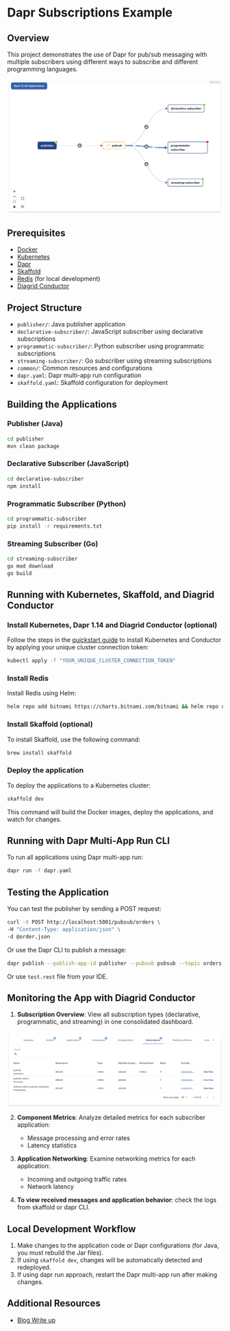 # Dapr Subscriptions Example

## Overview
This project demonstrates the use of Dapr for pub/sub messaging with multiple subscribers using different ways to subscribe and different programming languages. 

![Demo application visualized in Diagrid Conductor](Diagrid-Conductor-App-Map.png)

## Prerequisites

- [Docker](https://www.docker.com/get-started)
- [Kubernetes](https://kubernetes.io/docs/setup/)
- [Dapr](https://docs.dapr.io/getting-started/install-dapr-cli/)
- [Skaffold](https://skaffold.dev/docs/install/)
- [Redis](https://redis.io/download) (for local development)
- [Diagrid Conductor](https://www.diagrid.io/conductor)

## Project Structure

- `publisher/`: Java publisher application
- `declarative-subscriber/`: JavaScript subscriber using declarative subscriptions
- `programmatic-subscriber/`: Python subscriber using programmatic subscriptions
- `streaming-subscriber/`: Go subscriber using streaming subscriptions
- `common/`: Common resources and configurations
- `dapr.yaml`: Dapr multi-app run configuration
- `skaffold.yaml`: Skaffold configuration for deployment



## Building the Applications

### Publisher (Java)
```bash
cd publisher
mvn clean package
```

### Declarative Subscriber (JavaScript)
```bash
cd declarative-subscriber
npm install
```

### Programmatic Subscriber (Python)
```bash
cd programmatic-subscriber
pip install -r requirements.txt
```

### Streaming Subscriber (Go)
```bash
cd streaming-subscriber
go mod download
go build
```

## Running with Kubernetes, Skaffold, and Diagrid Conductor

### Install Kubernetes, Dapr 1.14 and Diagrid Conductor (optional)
Follow the steps in the [quickstart guide](https://docs.diagrid.io/conductor/getting-started/quickstart/) to install Kubernetes and Conductor by applying your unique cluster connection token:
```bash
kubectl apply -f "YOUR_UNIQUE_CLUSTER_CONNECTION_TOKEN"
```

### Install Redis
Install Redis using Helm:
```bash
helm repo add bitnami https://charts.bitnami.com/bitnami && helm repo update && helm install redis bitnami/redis --set cluster.enabled=false --set replica.replicaCount=0 --set fullnameOverride=dapr-dev-redis
```

### Install Skaffold (optional)
To install Skaffold, use the following command:
```bash
brew install skaffold
```

### Deploy the application
To deploy the applications to a Kubernetes cluster:

```bash
skaffold dev
```

This command will build the Docker images, deploy the applications, and watch for changes.


## Running with Dapr Multi-App Run CLI

To run all applications using Dapr multi-app run:

```bash
dapr run -f dapr.yaml
```

## Testing the Application

You can test the publisher by sending a POST request:

```bash
curl -X POST http://localhost:5001/pubsub/orders \
-H "Content-Type: application/json" \
-d @order.json
```

Or use the Dapr CLI to publish a message:

```bash
dapr publish --publish-app-id publisher --pubsub pubsub --topic orders --data '{"orderId": "123"}'
```

Or use `test.rest` file from your IDE.

## Monitoring the App with Diagrid Conductor


1. **Subscription Overview**: View all subscription types (declarative, programmatic, and streaming) in one consolidated dashboard.

![Dapr Subscriptions in Diagrid Conductor](Diagrid-Conductor-Subscriptions.png)

2. **Component Metrics**: Analyze detailed metrics for each subscriber application:
    - Message processing and error rates
    - Latency statistics

3. **Application Networking**: Examine networking metrics for each application:
    - Incoming and outgoing traffic rates
    - Network latency

4. **To view received messages and application behavior**: check the logs from skaffold or dapr CLI.


## Local Development Workflow

1. Make changes to the application code or Dapr configurations (for Java, you must rebuild the Jar files).
2. If using `skaffold dev`, changes will be automatically detected and redeployed.
3. If using dapr run approach, restart the Dapr multi-app run after making changes.

## Additional Resources

- [Blog Write up](https://www.diagrid.io/blog)
